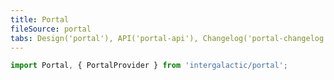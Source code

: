 ```yaml
---
title: Portal
fileSource: portal
tabs: Design('portal'), API('portal-api'), Changelog('portal-changelog')
---
```


```jsx
import Portal, { PortalProvider } from 'intergalactic/portal';
```

<TypesView type="PortalProps" :types={...types} />

<script setup>import { data as types } from '@types.data.ts'; </script>
